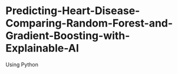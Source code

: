 # Predicting-Heart-Disease-Comparing-Random-Forest-and-Gradient-Boosting-with-Explainable-AI
Using Python
